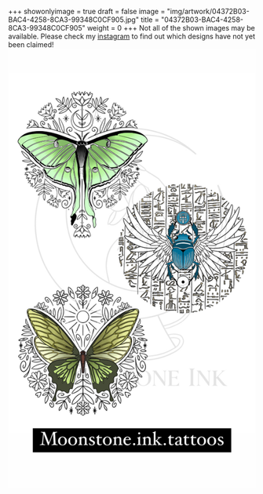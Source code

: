 +++
showonlyimage = true
draft = false
image = "img/artwork/04372B03-BAC4-4258-8CA3-99348C0CF905.jpg"
title = "04372B03-BAC4-4258-8CA3-99348C0CF905"
weight = 0
+++
Not all of the shown images may be available. Please check my [instagram](https://www.instagram.com/moonstone.ink.tattoos) to find out which designs have not yet been claimed!
![image](/img/artwork/04372B03-BAC4-4258-8CA3-99348C0CF905.jpg)
